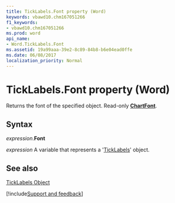 ```yaml
---
title: TickLabels.Font property (Word)
keywords: vbawd10.chm167051266
f1_keywords:
- vbawd10.chm167051266
ms.prod: word
api_name:
- Word.TickLabels.Font
ms.assetid: 19a99aaa-39e2-8c89-84b8-b6e04ead0ffe
ms.date: 06/08/2017
localization_priority: Normal
---
```



# TickLabels.Font property (Word)

Returns the font of the specified object. Read-only  **[ChartFont](Word.ChartFont.md)**.


## Syntax

_expression_.**Font**

_expression_ A variable that represents a '[TickLabels](Word.TickLabels.md)' object.


## See also


[TickLabels Object](Word.TickLabels.md)

[!include[Support and feedback](~/includes/feedback-boilerplate.md)]
